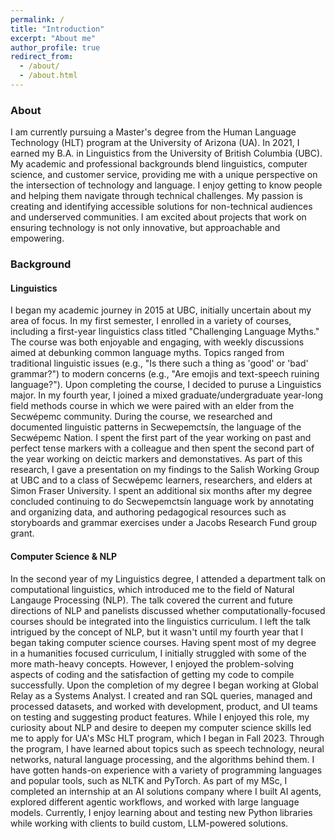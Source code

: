 ```yaml
---
permalink: /
title: "Introduction"
excerpt: "About me"
author_profile: true
redirect_from: 
  - /about/
  - /about.html
---
```

### About 

I am currently pursuing a Master's degree from the Human Language Technology (HLT) program at the University of Arizona (UA). In 2021, I earned my B.A. in Linguistics from the University of British Columbia (UBC). My academic and professional backgrounds blend linguistics, computer science, and customer service, providing me with a unique perspective on the intersection of technology and language. I enjoy getting to know people and helping them navigate through technical challenges. My passion is creating and identifying accessible solutions for non-technical audiences and underserved communities. I am excited about projects that work on ensuring technology is not only innovative, but approachable and empowering.         

### Background

#### Linguistics 
I began my academic journey in 2015 at UBC, initially uncertain about my area of focus. In my first semester, I enrolled in a variety of courses, including a first-year linguistics class titled "Challenging Language Myths." The course was both enjoyable and engaging, with weekly discussions aimed at debunking common language myths. Topics ranged from traditional linguistic issues (e.g., "Is there such a thing as 'good' or 'bad' grammar?") to modern concerns (e.g., "Are emojis and text-speech ruining language?"). Upon completing the course, I decided to puruse a Linguistics major. In my fourth year, I joined a mixed graduate/undergraduate year-long field methods course in which we were paired with an elder from the Secwépemc community. During the course, we researched and documented linguistic patterns in Secwepemctsín, the language of the Secwépemc Nation. I spent the first part of the year working on past and perfect tense markers with a colleague and then spent the second part of the year working on deictic markers and demonstatives. As part of this research, I gave a presentation on my findings to the Salish Working Group at UBC and to a class of Secwépemc learners, researchers, and elders at Simon Fraser University. I spent an additional six months after my degree concluded continuing to do Secwepemctsín language work by annotating and organizing data, and authoring pedagogical resources such as storyboards and grammar exercises under a Jacobs Research Fund group grant.   

#### Computer Science & NLP 

In the second year of my Linguistics degree, I attended a department talk on computational linguistics, which introduced me to the field of Natural Langauge Processing (NLP). The talk covered the current and future directions of NLP and panelists discussed whether computationally-focused courses should be integrated into the linguistics curriculum. I left the talk intrigued by the concept of NLP, but it wasn't until my fourth year that I began taking computer science courses. Having spent most of my degree in a humanities focused curriculum, I initially struggled with some of the more math-heavy concepts. However, I enjoyed the problem-solving aspects of coding and the satisfaction of getting my code to compile successfully. Upon the completion of my degree I began working at Global Relay as a Systems Analyst. I created and ran SQL queries, managed and processed datasets, and worked with development, product, and UI teams on testing and suggesting product features. While I enjoyed this role, my curiosity about NLP and desire to deepen my computer science skills led me to apply for UA's MSc HLT program, which I began in Fall 2023. Through the program, I have learned about topics such as speech technology, neural networks, natural language processing, and the algorithms behind them. I have gotten hands-on experience with a variety of programming languages and popular tools, such as NLTK and PyTorch. As part of my MSc, I completed an internship at an AI solutions company where I built AI agents, explored different agentic workflows, and worked with large language models. Currently, I enjoy learning about and testing new Python libraries while working with clients to build custom, LLM-powered solutions. 
